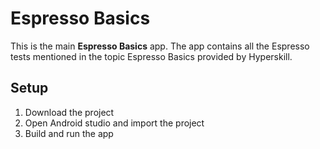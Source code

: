 # Espresso Basics
This is the main **Espresso Basics** app. The app contains all the Espresso tests mentioned in the topic Espresso Basics provided by Hyperskill.

## Setup
1. Download the project
2. Open Android studio and import the project
3. Build and run the app
